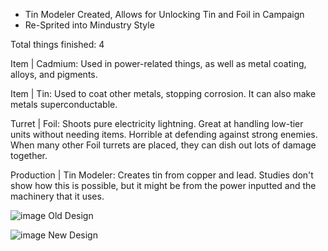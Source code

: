 - Tin Modeler Created, Allows for Unlocking Tin and Foil in Campaign
- Re-Sprited into Mindustry Style

Total things finished: 4

Item | Cadmium: Used in power-related things, as well as metal coating, alloys, and pigments.

Item | Tin: Used to coat other metals, stopping corrosion. It can also make metals superconductable.

Turret | Foil: Shoots pure electricity lightning. Great at handling low-tier units without needing items. Horrible at defending against strong enemies. When many other Foil turrets are placed, they can dish out lots of damage together.

Production | Tin Modeler: Creates tin from copper and lead. Studies don't show how this is possible, but it might be from the power inputted and the machinery that it uses.

![image](https://github.com/user-attachments/assets/d7ffe97d-69c4-4ed9-b2ad-987cc43f6179) Old Design

![image](https://github.com/user-attachments/assets/b24ed930-4e20-4a84-8160-9b1d9dc1ec1b) New Design
